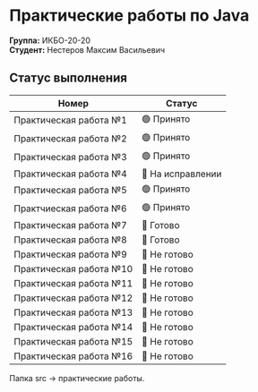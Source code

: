 # Практические работы по Java 
**Группа:** ИКБО-20-20 <br>
**Студент:** Нестеров Максим Васильевич
 
**Статус выполнения**
---
Номер          |  Статус
-----------------------------|----------------------
Практическая работа №1   | 🟢 Принято
Практическая работа №2   | 🟢 Принято
Практическая работа №3   | 🟢 Принято
Практическая работа №4   | 🔴 На исправлении
Практическая работа №5   | 🟢 Принято
Практчиеская работа №6   | 🟢 Принято
Практическая работа №7   | 🔴 Готово
Практическая работа №8   | 🔴 Готово
Практическая работа №9   | 🔴 Не готово
Практическая работа №10  | 🔴 Не готово
Практическая работа №11  | 🔴 Не готово
Практическая работа №12  | 🔴 Не готово
Практическая работа №13  | 🔴 Не готово
Практическая работа №14  | 🔴 Не готово
Практическая работа №15  | 🔴 Не готово
Практическая работа №16  | 🔴 Не готово

Папка src -> практические работы.

